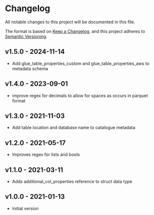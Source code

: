# Changelog

All notable changes to this project will be documented in this file.

The format is based on [Keep a Changelog](https://keepachangelog.com/en/1.0.0/),
and this project adheres to [Semantic Versioning](https://semver.org/spec/v2.0.0.html).

## v1.5.0 - 2024-11-14

- Add glue_table_properties_custom and glue_table_properties_aws to metadata schema

## v1.4.0 - 2023-09-01

- improve regex for decimals to allow for spaces as occurs in parquet format

## v1.3.0 - 2021-11-03

- Add table location and database name to catalogue metadata

## v1.2.0 - 2021-05-17

- Improves regex for lists and bools

## v1.1.0 - 2021-03-11

- Adds additional_col_properties reference to struct data type

## v1.0.0 - 2021-01-13

- Initial version